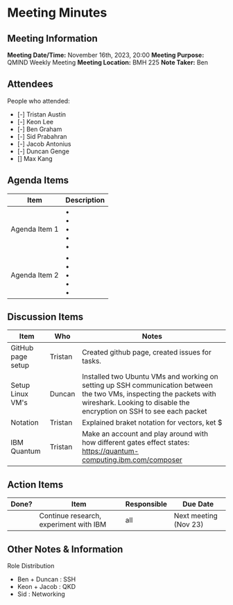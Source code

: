 # Meeting Minutes
## Meeting Information
**Meeting Date/Time:** November 16th, 2023, 20:00
**Meeting Purpose:** QMIND Weekly Meeting
**Meeting Location:** BMH 225
**Note Taker:** Ben

## Attendees
People who attended: 
- [-] Tristan Austin
- [-] Keon Lee
- [-] Ben Graham
- [-] Sid Prabahran
- [-] Jacob Antonius
- [-] Duncan Genge
- [] Max Kang

## Agenda Items

Item | Description
---- | ----
Agenda Item 1 | • <br>• <br>• <br>• <br>• 
Agenda Item 2 | • <br>• <br>• <br>• <br>• 

## Discussion Items
Item | Who | Notes |
---- | ---- | ---- |
GitHub page setup | Tristan | Created github page, created issues for tasks. |
Setup Linux VM's | Duncan | Installed two Ubuntu VMs and working on setting up SSH communication between the two VMs, inspecting the packets with wireshark. Looking to disable the encryption on SSH to see each packet |
Notation | Tristan | Explained braket notation for vectors, ket $|0>$ is a column vector, bra $<0|$ is the row vector and complex conjugate of the ket. Three main gates used for creating states: X, Y, Z. To create a superposition, use H gate. Controlled gates act on multiple qubits, and will perform different actions depending on the state of one of the bits. (See: https://en.wikipedia.org/wiki/Quantum_logic_gate, Bloch Sphere: https://prefetch.eu/know/concept/bloch-sphere/sketch-full.png?v=1) |
IBM Quantum | Tristan | Make an account and play around with how different gates effect states: https://quantum-computing.ibm.com/composer |


## Action Items
| Done? | Item | Responsible | Due Date |
| ---- | ---- | ---- | ---- |
| | Continue research, experiment with IBM | all | Next meeting (Nov 23) |

## Other Notes & Information
Role Distribution 
 - Ben + Duncan : SSH
 - Keon + Jacob : QKD
 - Sid : Networking
